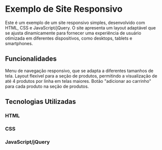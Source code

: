 # Exemplo de Site Responsivo
Este é um exemplo de um site responsivo simples, desenvolvido com HTML, CSS e JavaScript/jQuery. O site apresenta um layout adaptável que se ajusta dinamicamente para fornecer uma experiência de usuário otimizada em diferentes dispositivos, como desktops, tablets e smartphones.

## Funcionalidades
Menu de navegação responsivo, que se adapta a diferentes tamanhos de tela.
Layout flexível para a seção de produtos, permitindo a visualização de até 4 produtos por linha em telas maiores.
Botão "adicionar ao carrinho" para cada produto na seção de produtos.

## Tecnologias Utilizadas
### HTML
### CSS
### JavaScript/jQuery
